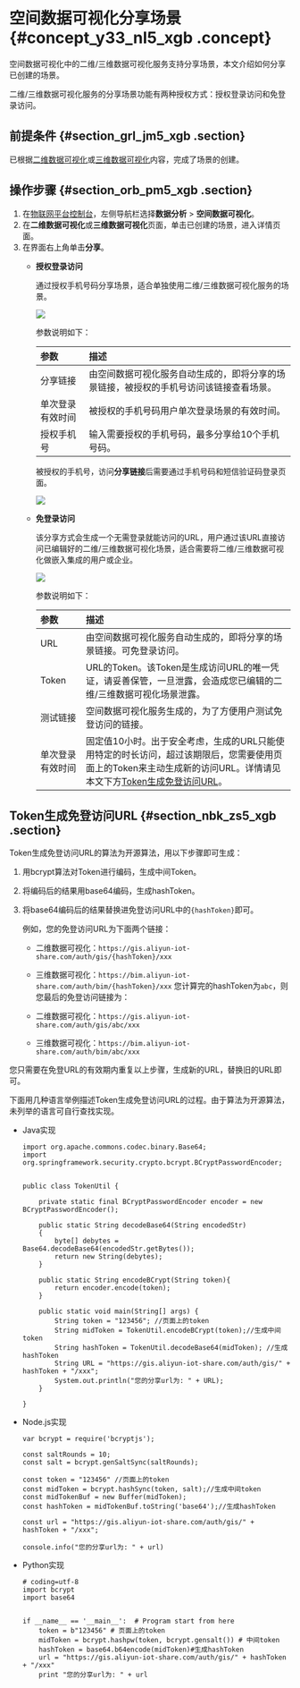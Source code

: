 # 空间数据可视化分享场景 {#concept_y33_nl5_xgb .concept}

空间数据可视化中的二维/三维数据可视化服务支持分享场景，本文介绍如何分享已创建的场景。

二维/三维数据可视化服务的分享场景功能有两种授权方式：授权登录访问和免登录访问。

## 前提条件 {#section_grl_jm5_xgb .section}

已根据[二维数据可视化](cn.zh-CN/数据分析/二维数据可视化.md#)或[三维数据可视化](cn.zh-CN/数据分析/三维数据可视化.md#)内容，完成了场景的创建。

## 操作步骤 {#section_orb_pm5_xgb .section}

1.  在[物联网平台控制台](https://iot.console.aliyun.com/)，左侧导航栏选择**数据分析** \> **空间数据可视化**。
2.  在**二维数据可视化**或**三维数据可视化**页面，单击已创建的场景，进入详情页面。
3.  在界面右上角单击**分享**。
    -   **授权登录访问**

        通过授权手机号码分享场景，适合单独使用二维/三维数据可视化服务的场景。

        ![](http://static-aliyun-doc.oss-cn-hangzhou.aliyuncs.com/assets/img/133664/155126724239732_zh-CN.png)

        参数说明如下：

        |参数|描述|
        |:-|:-|
        |分享链接|由空间数据可视化服务自动生成的，即将分享的场景链接，被授权的手机号访问该链接查看场景。|
        |单次登录有效时间|被授权的手机号码用户单次登录场景的有效时间。|
        |授权手机号|输入需要授权的手机号码，最多分享给10个手机号码。|

        被授权的手机号，访问**分享链接**后需要通过手机号码和短信验证码登录页面。

        ![](http://static-aliyun-doc.oss-cn-hangzhou.aliyuncs.com/assets/img/133664/155126724239731_zh-CN.png)

    -   **免登录访问**

        该分享方式会生成一个无需登录就能访问的URL，用户通过该URL直接访问已编辑好的二维/三维数据可视化场景，适合需要将二维/三维数据可视化做嵌入集成的用户或企业。

        ![](http://static-aliyun-doc.oss-cn-hangzhou.aliyuncs.com/assets/img/133664/155126724239733_zh-CN.png)

        参数说明如下：

        |参数|描述|
        |:-|:-|
        |URL|由空间数据可视化服务自动生成的，即将分享的场景链接。可免登录访问。|
        |Token|URL的Token。该Token是生成访问URL的唯一凭证，请妥善保管，一旦泄露，会造成您已编辑的二维/三维数据可视化场景泄露。|
        |测试链接|空间数据可视化服务生成的，为了方便用户测试免登访问的链接。|
        |单次登录有效时间|固定值10小时。出于安全考虑，生成的URL只能使用特定的时长访问，超过该期限后，您需要使用页面上的Token来主动生成新的访问URL。详情请见本文下方[Token生成免登访问URL](#)。|


## Token生成免登访问URL {#section_nbk_zs5_xgb .section}

Token生成免登访问URL的算法为开源算法，用以下步骤即可生成：

1.  用bcrypt算法对Token进行编码，生成中间Token。
2.  将编码后的结果用base64编码，生成hashToken。
3.  将base64编码后的结果替换进免登访问URL中的`{hashToken}`即可。

    例如，您的免登访问URL为下面两个链接：

    -   二维数据可视化：`https://gis.aliyun-iot-share.com/auth/gis/{hashToken}/xxx`
    -   三维数据可视化：`https://bim.aliyun-iot-share.com/auth/bim/{hashToken}/xxx`
    您计算完的hashToken为`abc`，则您最后的免登访问链接为：

    -   二维数据可视化：`https://gis.aliyun-iot-share.com/auth/gis/abc/xxx`
    -   三维数据可视化：`https://bim.aliyun-iot-share.com/auth/bim/abc/xxx`

您只需要在免登URL的有效期内重复以上步骤，生成新的URL，替换旧的URL即可。

下面用几种语言举例描述Token生成免登访问URL的过程。由于算法为开源算法，未列举的语言可自行查找实现。

-   Java实现

    ```
    import org.apache.commons.codec.binary.Base64;
    import org.springframework.security.crypto.bcrypt.BCryptPasswordEncoder;
    
    
    public class TokenUtil {
    
        private static final BCryptPasswordEncoder encoder = new BCryptPasswordEncoder();
    
        public static String decodeBase64(String encodedStr)
        {
            byte[] debytes = Base64.decodeBase64(encodedStr.getBytes());
            return new String(debytes);
        }
    
        public static String encodeBCrypt(String token){
            return encoder.encode(token);
        }
    
        public static void main(String[] args) {
            String token = "123456"; //页面上的token
            String midToken = TokenUtil.encodeBCrypt(token);//生成中间token
            String hashToken = TokenUtil.decodeBase64(midToken); //生成hashToken
            String URL = "https://gis.aliyun-iot-share.com/auth/gis/" + hashToken + "/xxx";
            System.out.println("您的分享url为: " + URL);
        }
    
    }
    ```

-   Node.js实现

    ```
    var bcrypt = require('bcryptjs');
    
    const saltRounds = 10;
    const salt = bcrypt.genSaltSync(saltRounds);
    
    const token = "123456" //页面上的token
    const midToken = bcrypt.hashSync(token, salt);//生成中间token
    const midTokenBuf = new Buffer(midToken);
    const hashToken = midTokenBuf.toString('base64');//生成hashToken
    
    const url = "https://gis.aliyun-iot-share.com/auth/gis/" + hashToken + "/xxx";
    
    console.info("您的分享url为: " + url)
    ```

-   Python实现

    ```
    # coding=utf-8
    import bcrypt
    import base64
    
    
    if __name__ == '__main__':  # Program start from here
        token = b"123456" # 页面上的token
        midToken = bcrypt.hashpw(token, bcrypt.gensalt()) # 中间token
        hashToken = base64.b64encode(midToken)#生成hashToken
        url = "https://gis.aliyun-iot-share.com/auth/gis/" + hashToken + "/xxx"
        print "您的分享url为: " + url
    ```


